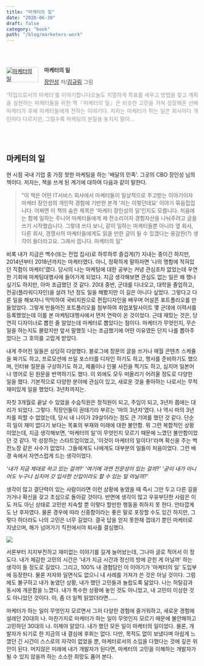 ```yaml
---
title: "마케터의 일"
date: "2020-06-30"
draft: false
category: "book"
path: "/blog/marketers-work"
---
```


<br/><br/><div style="clear:left;text-align:left;"><div style="float:left;margin:0 15px 5px 0;"><a href="/Product/Goods/59438439" style="display:inline-block;overflow:hidden;border:solid 1px #ccc;" target="_blank"><img style="margin:-1px;vertical-align:top;" src="http://image.yes24.com/goods/59438439/M" border="0" alt="마케터의 일 "></a></div><div><p style="line-height:1.2em;color:#333;font-size:14px;font-weight:bold;">마케터의 일 </p><p style="margin-top:5px;line-height:1.2em;color:#666;"><a href="http://www.yes24.com/SearchCorner/Result?domain=ALL&author_yn=Y&query=&auth_no=211762" target="_blank">장인성</a> 저/<a href="http://www.yes24.com/SearchCorner/Result?domain=ALL&author_yn=Y&query=&auth_no=211827" target="_blank">김규림</a> 그림</p><p style="margin-top:14px;line-height:1.5em;text-align:justify;color:#999;">‘직업으로서의 마케터’를 이야기합니다오늘도 치열하게 목표를 세우고 방법을 찾고 계획을 실현하는 마케터들을 위한 책『마케터의 일』은 비슷한 고민을 거쳐 성장해온 선배 마케터가 후배 마케터들에게 전하는 이야기다. 저자는 마케터가 하는 일은 회사마다 개인마다 다르지만, 그럴수록 마케팅의 본질을 놓치지 말아...</p></div></div><br/><br/>

## 마케터의 일
현 시점 국내 기업 중 가장 핫한 마케팅을 하는 '배달의 민족'. 그곳의 CBO 장인성 님의 책이다. 저자는, 책을 쓰게 된 계기에 대하여 다음과 같이 말한다.

> "이 책은 어떤 IT서비스 회사에서 마케터들이 일상적으로 주고받는 이야기이자 마케터 장인성의 개인적 경험에 기반한 본격 '저는 이렇던데요' 이야기 묶음집입니다. 어쩌면 이 책의 숨은 제목은 '마케터 장인성의 일'인지도 모릅니다. 처음에는 함께 일하는 주니어 마케터들에게 제 잔소리이자 경험자산을 나눠주려고 글을 쓰기 시작했습니다. 그렇데 쓰다 보니, 같이 일하는 마케터들뿐 아니라 옆 회사, 다른 회사, 경쟁사의 마케터들에게도 읽을 만한 글이 될 수 있겠다는 용감한(?) 생각이 들더라고요. 그래서 씁니다. 마케터의 일"

비록 내가 지금은 백수(또는 전업 집사)로 하루하루 즐겁게(?) 지내는 중이긴 하지만, 2014년부터 2018년까지는 마케터였다. 아니, 정확하게 말하자면 '나의 명함에 적혀있던 직함이 마케터'였다. 당시의 나는 마케팅에 대한 공부는 커녕 관심조차 없었는데 우연한 기회에 마케팅대행사에 들어가게 되었다. 지금 생각해보면 관심도 없는 일은 왜 했나 싶기도 하지만, 아마 조급했던 것 같다. 20대 중반, 군대를 다녀오고, 대학을 졸업하고, 전공(플라워디자인)을 살려 1년 정도 일을 해봤지만 이 길은 아니다 싶었다. 그렇다고 다른 일을 해보자니 막막하여 국비지원으로 편집디자인을 배우며 어설픈 포트폴리오를 만들었었다. 그렇게 만들어진 포트폴리오를 첨부하여 취업포탈사이트 몇 군데에 이력서를 등록했었는데 이를 본 마케팅대행사에서 먼저 연락이 온 것이었다. 근데 재밌는 것은, 당연히 디자이너로 뽑힌 줄 알았는데 마케터로 뽑았다는 점이다. 마케터가 무엇인지, 무슨 일을 하는지도 몰랐지만 앞서 말했듯 나는 조급했기에 어떤 이유였든 단지 나를 뽑아주었다는 그 호의를 고맙게 받았다.

내게 주어진 일들은 상당히 다양했다. 블로그에 장문의 글을 쓰거나 매월 콘텐츠 스케쥴을 짜기도 하고, 프로모션에 쓰일 포스터를 디자인 하기도 하고, 행사를 준비하기도 했으며, 인터뷰 질문을 구상하기도 하고, 제품이나 인물 사진을 찍기도 하고, 심지어 일본어나 영어로 된 원문을 번역하기도 했다. 이 외에도 모두 떠올리기 어려울 정도로 다양한 일을 했다. 기본적으로 다양한 분야에 관심이 있고, 새로운 것을 좋아하는 나로서는 무척 재미있게 일을 했었다. 3년차까지는.

자칫 3개월로 끝날 수 있었을 수습직원은 정직원이 되고, 주임이 되고, 3년차 쯤에는 대리가 되었다. 그렇다. 직장인들이 권태기라 부르는 '마의 3년차'였다. 나 역시 마의 3년차를 피할 수 없었는데, 당시 내 나이가 29살이라는 점도 큰 기여를 했던 것 같다. 단순히 일이 재미 없다기 보다는 목표의 부재와 미래에 대한 불안함. 뭐 그런 복합적인 상황이었는데, 지금 생각해보면, '마케터의 일'이 무엇인지 모르기 때문에 느꼈던 불안함이었던 것 같다. 막 성장하는 스타트업이었고, '이것이 마케터의 일이다!'라며 확신을 주는 백전노장 같은 사수가 없었다. 그들에게도 나에게도 대부분의 일들이 처음이었다. 그런 배경 속에서 자연스럽게 드는 생각이었다.

_'내가 지금 제대로 하고 있는 걸까?'_
_'여기에 과연 전문성이 있는 걸까?'_
_'굳이 내가 아니어도 누구나 심지어 갓 입사한 신입이라도 할 수 있는 일 아닐까?'_

생각이 많고 결단력이 있는 사람이라면 이런 상황에 놓였을 때 즉시 그만 두고 다른 길을 가거나 확신을 갖고 초심으로 돌아갈 것이다. 반면에 생각이 많고 우유부단한 사람은 이도 저도 아닌 상태로 고민만 지속할 뿐 이렇다 할만한 행동을 취하지 못 한다. 안타깝게도 난 후자였다. 물론 경우에 따라 신중함이라는 좋은 말로 포장할 수도 있긴 하지만, 그렇다 하더라도 나의 고민은 너무 길었다. 결국 답을 얻지 못한채 껍데기 뿐인 마케터로 지냈으며, 해가 넘어가기 직전에서야 퇴사를 결심했다.

![](https://images.unsplash.com/photo-1519389950473-47ba0277781c?ixlib=rb-1.2.1&ixid=eyJhcHBfaWQiOjEyMDd9&auto=format&fit=crop&w=1950&q=80)

서론부터 지지부진하고 재미없는 이야기를 길게 늘어놨는데, 그나마 글로 적어서 이 정도다. 내가 체감한 고민의 시간은 '내가 지금 시간과 정신의 방에 갇힌 게 아닐까' 하는 생각이 들 정도로 길었다. 그리고, 100% 내 경험담인 이 이야기가 '마케터의 일' 도입부에 등장한다. 물론 저자와 일면식도 없으니 내 사례를 가져가 쓴 것은 아닐 것이다. 그럼에도 불구하고 내가 놓였던 상황, 내가 했던 고민들과 놀랍도록 닮았다. 나는 허탈감과 동시에 개운함을 느꼈다. 내가 특수한 상황에 놓인 것도 아니었고, 내 고민이 이상한 것도 아니었던 것이다. 아, 좀 더 일찍 읽었더라면......

마케터가 하는 일이 무엇인지 모르면서 그저 다양한 경험에 즐거워하고, 새로운 경험에 설레던 20대의 나. 마찬가지로 마케터가 하는 일이 무엇인지 모르기 때문에 불안해하고 고민하던 30대의 나. 이제야 알았다. 내가 했던 모든 일이 마케터의 일이었다. 
물론, 개발자가 되기로 한 지금의 내 결심에 후회는 없다. 다만, 목적도 없이 보냈다며 아쉽게 느꼈던 긴 시간이 스스로의 자각이 없었을 뿐, 마케터로서의 소임을 다했다는 것에 깊은 위안이 된다. 머지않은 미래에 내가 개발자가 된다면, 마케터의 고민을 이해하는 개발자가 될 수 있지 않을까 하는 소소한 희망도 품어 본다.
